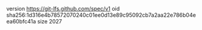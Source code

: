 version https://git-lfs.github.com/spec/v1
oid sha256:1d316e4b78572070240c01ee0d13e89c95092cb7a2aa22e786b04eea60bfc41a
size 2027
